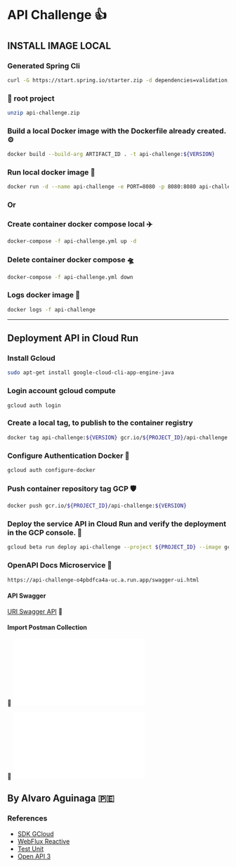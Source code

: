 # API Challenge :+1:

## INSTALL IMAGE LOCAL

### Generated Spring Cli

```bash
curl -G https://start.spring.io/starter.zip -d dependencies=validation,devtools,lombok,actuator,prometheus,webflux -d version=1.0.0 -d bootVersion=2.7.5.RELEASE -d javaVersion=17 -d language=java -d packaging=jar -d type=gradle-project -d groupId=com.pe.walavo -d packageName=com.pe.walavo -d artifactId=api-challenge -d name=api-challenge -d applicationName=API-CHALLENGE -o api-challenge.zip
```
### :file_folder: root project

```bash
unzip api-challenge.zip
```

### Build a local Docker image with the Dockerfile already created. :gear:

```bash
docker build --build-arg ARTIFACT_ID . -t api-challenge:${VERSION}
```

### Run local docker image :vertical_traffic_light:

```bash
docker run -d --name api-challenge -e PORT=8080 -p 8080:8080 api-challenge:${VERSION}
```

### Or

### Create container docker compose local  :airplane:

```bash
docker-compose -f api-challenge.yml up -d
```

### Delete container docker compose :flying_saucer:

```bash
docker-compose -f api-challenge.yml down
```

### Logs docker image :page_with_curl:

```bash
docker logs -f api-challenge
```

---------

## Deployment API in Cloud Run

### Install Gcloud

````bash
sudo apt-get install google-cloud-cli-app-engine-java
````

### Login account gcloud compute
````shell
gcloud auth login
````

### Create a local tag, to publish to the container registry

```bash
docker tag api-challenge:${VERSION} gcr.io/${PROJECT_ID}/api-challenge:${VERSION}
```

### Configure Authentication Docker :dart:

```bash
gcloud auth configure-docker
```

### Push container repository tag GCP :shield:

```bash
docker push gcr.io/${PROJECT_ID}/api-challenge:${VERSION}
```

### Deploy the service API in Cloud Run and verify the deployment in the GCP console. :rocket:

```bash
gcloud beta run deploy api-challenge --project ${PROJECT_ID} --image gcr.io/${PROJECT_ID}/api-challenge:${VERSION} --set-env-vars APP_PORT=8080 --platform managed --allow-unauthenticated --cpu=2 --memory=512Mi --region=us-central1
```

### OpenAPI Docs Microservice :memo:

```bash
https://api-challenge-o4pbdfca4a-uc.a.run.app/swagger-ui.html
```

#### API Swagger

[URI Swagger API](https://api-challenge-o4pbdfca4a-uc.a.run.app/swagger-ui.html) :mag_right:

#### Import Postman Collection

:file_folder:  ![POSTMAN_ENVIRONMENT](.CLOUD.postman_environment.json)

:file_folder:  ![POSTMAN_COLLECTION](./API-CHALLENGE.postman_collection.json)

## By Alvaro Aguinaga :peru:

### References

  * [SDK GCloud](https://cloud.google.com/sdk/docs/install-sdk?hl=es-419)
  * [WebFlux Reactive](https://howtodoinjava.com/spring-webflux/spring-webflux-tutorial/)
  * [Test Unit](https://medium.com/@BPandey/writing-unit-test-in-reactive-spring-boot-application-32b8878e2f57)
  * [Open API 3](https://springdoc.org/)
